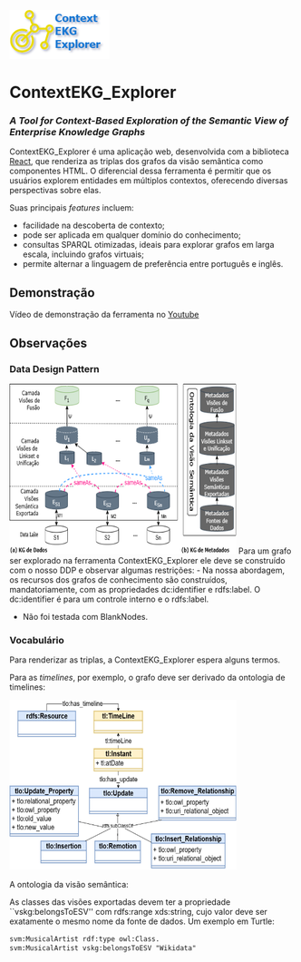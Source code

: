![image](src/commons/logo-context-ekg-explorer.png) 
# ContextEKG_Explorer
### _A Tool for Context-Based Exploration of the Semantic View of Enterprise Knowledge Graphs_

ContextEKG_Explorer é uma aplicação web, desenvolvida com a biblioteca [React](https://breakdance.github.io/breakdance/), que renderiza as triplas dos grafos da visão semântica como componentes HTML. 
O diferencial dessa ferramenta é permitir que os usuários explorem entidades em múltiplos contextos, oferecendo diversas perspectivas sobre elas.

Suas principais _features_ incluem: 

- facilidade na descoberta de contexto;
- pode ser aplicada em qualquer domínio do conhecimento;
- consultas SPARQL otimizadas, ideais para explorar grafos em larga escala, incluindo grafos virtuais;
- permite alternar a linguagem de preferência entre português e inglês. 



## Demonstração
Vídeo de demonstração da ferramenta no [Youtube](https://www.youtube.com/watch?v=LrPs3Hh-WfI)




## Observações 
### Data Design Pattern
<img src="src/img/ddp-sv.png" alt="Description" width="400" height="300">
Para um grafo ser explorado na ferramenta ContextEKG_Explorer ele deve se construído com o nosso DDP e observar algumas restrições:
- Na nossa abordagem, os recursos dos grafos de conhecimento são construídos, mandatoriamente, com as propriedades dc:identifier e rdfs:label. O dc:identifier é para um controle interno e o rdfs:label.

- Não foi testada com BlankNodes.

### Vocabulário
Para renderizar as triplas, a ContextEKG_Explorer espera alguns termos.

Para as _timelines_, por exemplo, o grafo deve ser derivado da ontologia de timelines:

<img src="src/img/ontologia-timeline.png" alt="Description" width="400" height="300">

A ontologia da visão semântica:

As classes das visões exportadas devem ter a propriedade ``vskg:belongsToESV'' com rdfs:range xds:string, cujo valor deve ser exatamente o mesmo nome da fonte de dados. Um exemplo em Turtle:

```sparql
svm:MusicalArtist rdf:type owl:Class.
svm:MusicalArtist vskg:belongsToESV "Wikidata"
```

